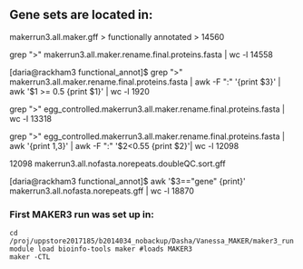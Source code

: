 ## Gene sets are located in:

 makerrun3.all.maker.gff > functionally annotated > 14560

grep ">" makerrun3.all.maker.rename.final.proteins.fasta | wc -l
14558

[daria@rackham3 functional_annot]$ grep ">" makerrun3.all.maker.rename.final.proteins.fasta | awk -F ":" '{print $3}' | awk '$1 >= 0.5 {print $1}' | wc -l
1920


grep ">" egg_controlled.makerrun3.all.maker.rename.final.proteins.fasta | wc -l
13318


grep ">" egg_controlled.makerrun3.all.maker.rename.final.proteins.fasta | awk '{print $1,$3}' | awk -F ":" '$2<0.55 {print $2}'| wc -l
12098  

12098 makerrun3.all.nofasta.norepeats.doubleQC.sort.gff

[daria@rackham3 functional_annot]$ awk '$3=="gene" {print}' makerrun3.all.nofasta.norepeats.gff | wc -l
18870

### First MAKER3 run was set up in:  
`cd /proj/uppstore2017185/b2014034_nobackup/Dasha/Vanessa_MAKER/maker3_run`  
`module load bioinfo-tools maker #loads MAKER3 `  
`maker -CTL`
